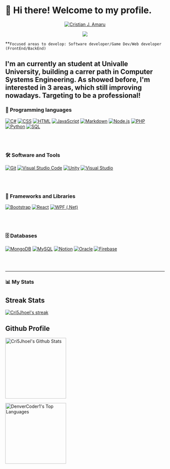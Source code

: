 # 🌱 Hi there! Welcome to my profile.

<p align="center">
  <a href="https://github.com/Cri5Jhoel">
    <img src="https://user-images.githubusercontent.com/20955511/199138068-0a7b7b75-a024-4f00-803f-30a19c5d1b2d.png" alt="Cristian J. Amaru" /></a>
</p>

<p align="center">
  <!-- Typing SVG by DenverCoder1 - https://github.com/DenverCoder1/readme-typing-svg -->
  <a href="https://github.com/DenverCoder1/readme-typing-svg">
    <img src="https://readme-typing-svg.demolab.com/?lines=Growing%20more%20each%20day;Currently%20on%203rd%20year%20of%20college;Looking%20forward%20to%20work!&font=Fira%20Code&center=true&width=440&height=45&color=73C6B6e&vCenter=true&pause=1000&size=22" /></a>
</p>

**`Focused areas to develop: Software developer/Game Dev/Web developer (FrontEnd/BackEnd)`

I'm an currently an student at Univalle University, building a carrer path in Computer Systems Engineering. As showed before, I'm interested in 3 areas, which still improving nowadays. Targeting to be a professional!
---
### 🧰 Programming languages

<p>
    <!--C#-->
    <a href="https://github.com/search?q=user%3ADenverCoder1+language%3Acsharp"><img alt="C#" src="https://custom-icon-badges.demolab.com/badge/C%23-68217A.svg?logo=cs2&logoColor=white"></a>
    <!--CSS-->
    <a href="https://github.com/search?q=user%3ADenverCoder1+language%3Acss"><img alt="CSS" src="https://img.shields.io/badge/CSS-1572B6.svg?logo=css3&logoColor=white"></a>
    <!--HTML-->
    <a href="https://github.com/search?q=user%3ADenverCoder1+language%3Ahtml"><img alt="HTML" src="https://img.shields.io/badge/HTML-E34F26.svg?logo=html5&logoColor=white"></a>
    <!--Javascript-->
    <a href="https://github.com/search?q=user%3ADenverCoder1+language%3Ajavascript"><img alt="JavaScript" src="https://img.shields.io/badge/JavaScript-F7DF1E.svg?logo=javascript&logoColor=black"></a>
    <!--Markdown-->
    <a href="https://github.com/search?q=user%3ADenverCoder1+language%3Amarkdown"><img alt="Markdown" src="https://img.shields.io/badge/Markdown-000000.svg?logo=markdown&logoColor=white"></a>
    <!--Node.js-->
    <a href="https://github.com/search?q=user%3ADenverCoder1+language%3Ajavascript"><img alt="Node.js" src="https://img.shields.io/badge/Node.js-43853D.svg?logo=node.js&logoColor=white"></a>
    <!--PHP-->
    <a href="https://github.com/search?q=user%3ADenverCoder1+language%3Aphp"><img alt="PHP" src="https://img.shields.io/badge/PHP-777BB4.svg?logo=php&logoColor=white"></a>
    <!--Python-->
    <a href="https://github.com/search?q=user%3ADenverCoder1+language%3Apython"><img alt="Python" src="https://img.shields.io/badge/Python-14354C.svg?logo=python&logoColor=white"></a>
    <!--SQL-->
    <a href="https://github.com/search?q=user%3ADenverCoder1+language%3Asql"><img alt="SQL" src="https://custom-icon-badges.demolab.com/badge/SQL-025E8C.svg?logo=database&logoColor=white"></a>
</p>

<br />
<br />

### 🛠️ Software and Tools

<p>
    <a href="#"><img alt="Git" src="https://img.shields.io/badge/Git-F05033.svg?logo=git&logoColor=white"></a>
    <a href="#"><img alt="Visual Studio Code" src="https://img.shields.io/badge/VS%20Code-007ACC.svg?logo=visual-studio-code&logoColor=white"></a>
    <a href="#"><img alt="Unity" src="https://img.shields.io/badge/Unity-100000?logo=unity&logoColor=white"></a>
    <a href="#"><img alt="Visual Studio" src="https://img.shields.io/badge/Visual_Studio-5C2D91?logo=visual%20studio&logoColor=white"></a>
</p>
<br />
<br />

### 📕 Frameworks and Libraries
<p>
    <a href="#"><img alt="Bootstrap" src="https://img.shields.io/badge/Bootstrap-7952B3.svg?logo=bootstrap&logoColor=white"></a>
    <a href="#"><img alt="React" src="https://img.shields.io/badge/React-20232a.svg?logo=react&logoColor=%2361DAFB"></a>
    <a href="#"><img alt="WPF (.Net)" src="https://img.shields.io/badge/WPF-5C2D91?logo=.net&logoColor=white"></a>
</p>
<br />
<br />

### 🗄️ Databases
<p>
    <!--MongoDB-->
    <a href="#"><img alt="MongoDB" src ="https://img.shields.io/badge/MongoDB-4ea94b.svg?logo=mongodb&logoColor=white"></a>
    <!--MySQL-->
    <a href="#"><img alt="MySQL" src="https://img.shields.io/badge/MySQL-00f.svg?logo=mysql&logoColor=white"></a>
    <!--Notion-->
    <a href="#"><img alt="Notion" src="https://img.shields.io/badge/Notion-010101.svg?logo=notion&logoColor=white"></a>
    <!--Oracle-->
    <a href="#"><img alt="Oracle" src ="https://img.shields.io/badge/Oracle-F00000.svg?logo=oracle&logoColor=white"></a>
    <!--Firebase-->
    <a href="#"><img alt="Firebase" src ="https://img.shields.io/badge/firebase-ffca28?logo=firebase&logoColor=white"></a>
</p>
<br />
<br />

---
### 📊 My Stats

<!--[![GitHub Streak](https://streak-stats.demolab.com?user=Cri5Jhoel&theme=github-dark-blue)](https://git.io/streak-stats) -->
## Streak Stats
<p>
    <a href="https://github.com/DenverCoder1/github-readme-streak-stats">
      <img title="🔥 Get streak stats for your profile at git.io/streak-stats" alt="Cri5Jhoel's streak" src="https://streak-stats.demolab.com?user=Cri5Jhoel&theme=github-dark-blue"/>
    </a>
</p>

## Github Profile

<a href="https://github.com/anuraghazra/github-readme-stats"><img alt="Cri5Jhoel's Github Stats" src="https://denvercoder1-github-readme-stats.vercel.app/api/?username=Cri5Jhoel&show_icons=true&include_all_commits=true&count_private=true&theme=react&hide_border=true&bg_color=1F222E&title_color=45B39D&icon_color=45B39D" height="192px"/></a>

<a href="https://github.com/anuraghazra/github-readme-stats"><img alt="DenverCoder1's Top Languages" src="https://github-readme-stats.vercel.app/api/top-langs/?username=Cri5Jhoel&langs_count=8&layout=compact&theme=react&hide_border=true&bg_color=1F222E&title_color=5DADE2&icon_color=5DADE2&hide=Jupyter%20Notebook" height="192px"/></a>

<br/>

<!--
**Cri5Jhoel/Cri5Jhoel** is a ✨ _special_ ✨ repository because its `README.md` (this file) appears on your GitHub profile.

Here are some ideas to get you started:

- 🔭 I’m currently working on ...
- 🌱 I’m currently...
- 👯 I’m looking to collaborate on ...
- 🤔 I’m looking for help with ...
- 💬 Ask me about ...
- 📫 How to reach me: ...
- 😄 Pronouns: ...
- ⚡ Fun fact: ...
-->

